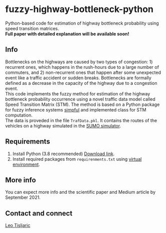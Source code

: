 # fuzzy-highway-bottleneck-python
Python-based code for estimation of highway bottleneck probability using speed transition matrices.  
**Full paper with detailed explanation will be available soon!** 

## Info
Bottlenecks on the highways are caused by two types of congestion: 1) recurrent ones, which happens in the rush-hours due to a large number of commuters, and 2) non-recurrent ones that happen after some unexpected event like a traffic accident or sudden breaks. Bottlenecks are formally defined as a decrease in the capacity of the highway due to a congestion event.  
This code implements the fuzzy method for estimation of the highway bottleneck probability occurrence using a novel traffic data model called Speed Transition Matrix (STM). The method is based on a Python package for fuzzy inference systems [simpful](https://github.com/aresio/simpful) and implemented class for STM computation.  
The data is proveded in the file `TrafData.pkl`. It contains the routes of the vehicles on a highway simulated in the [SUMO simulator](https://www.eclipse.org/sumo/). 

## Requirements
1. Install Python (3.8 recommended) [Download link](https://www.python.org/downloads/).
2. Install required packages from `requirenments.txt` using [virtual environment](https://docs.python.org/3/tutorial/venv.html).

## More info
You can expect more info and the scientific paper and Medium article by September 2021.

## Contact and connect
[Leo Tisljaric](https://www.linkedin.com/in/leo-ti%C5%A1ljari%C4%87-28a56b123/)


